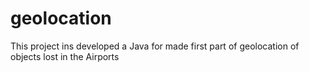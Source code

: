 # geolocation
This project ins developed a Java for made first part of geolocation of objects lost in the Airports

